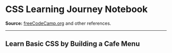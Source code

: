# CSS Learning Journey Notebook  
**Source:** [freeCodeCamp.org](https://www.freecodecamp.org) and other references.

---
## Learn Basic CSS by Building a Cafe Menu
